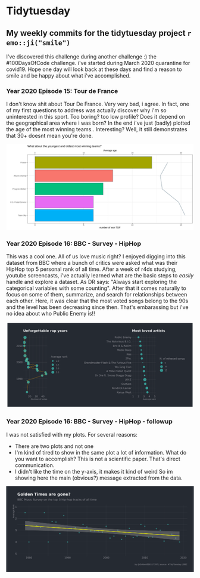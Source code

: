# Tidytuesday
## My weekly commits for the tidytuesday project `r emo::ji("smile")`
I've discovered this challenge during another challenge :) the #100DaysOfCode challenge. i've started during March 2020 quarantine for covid19. Hope one day will look back at these days and find a reason to smile and be happy about what i've accomplished.

### Year 2020 Episode 15: Tour de France
I don't know shit about Tour De France. Very very bad, i agree. In fact, one of my first questions to address was actually discover why i'm so uninterested in this sport. Too boring? too low profile? Does it depend on the geographical area where i was born? In the end i've just (badly) plotted the age of the most winning teams.. Interesting? Well, it still demonstrates that 30+ doesnt mean you're done.

![Tour de France](plots/2020_15/15_2020_tdf_winners.png)

### Year 2020 Episode 16: BBC - Survey - HipHop
This was a cool one. All of us love music right? I enjoyed digging into this dataset from BBC where a bunch of critics were asked what was their HipHop top 5 personal rank of all time. After a week of r4ds studying, youtube screencasts, i've actually learned what are the basic steps to *easily* handle and explore a dataset. As DR says: "Always start exploring the categorical variables with some counting". After that it comes naturally to focus on some of them, summarize, and search for relationships between each other. Here, it was clear that the most voted songs belong to the 90s and the level has been decreasing since then. That's embarassing but i've no idea about who Public Enemy is!! 

![BBC - Survey - HipHop](plots/2020_16/16_2020_HiphopBBC.png)

### Year 2020 Episode 16: BBC - Survey - HipHop - followup
I was not satisfied with my plots. For several reasons:  
* There are two plots and not one
* I'm kind of tired to show in the same plot a lot of information. What do you want to accomplish? This is not a scientific paper. That's direct communication.
* I didn't like the time on the y-axis, it makes it kind of weird
So im showing here the main (obvious?) message extracted from the data.

![BBC - Survey - HipHop - followup](plots/2020_16/16_2020_HiphopBBC_followup.png)